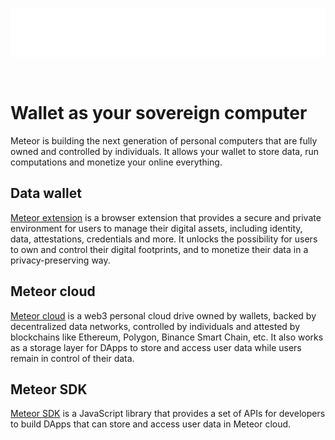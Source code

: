 <br/>
<p align="center">
<a href=" " target="_blank">
<img src="https://github.com/meteor-web3/.github/raw/main/assets/logo_white.png"  alt="Meteor logo">
</a >
</p >
<br/>

# Wallet as your sovereign computer
Meteor is building the next generation of personal computers that are fully owned and controlled by individuals.
It allows your wallet to store data, run computations and monetize your online everything.

## Data wallet

[Meteor extension](https://chrome.google.com/webstore/detail/dataverse/kcigpjcafekokoclamfendmaapcljead) is a browser extension that provides a secure and private environment for users to manage their digital assets, including identity, data, attestations, credentials and more. It unlocks the possibility for users to own and control their digital footprints, and to monetize their data in a privacy-preserving way.

## Meteor cloud

[Meteor cloud](https://meteor.computer/) is a web3 personal cloud drive owned by wallets, backed by decentralized data networks, controlled by individuals and attested by blockchains like Ethereum, Polygon, Binance Smart Chain, etc. It also works as a storage layer for DApps to store and access user data while users remain in control of their data.

## Meteor SDK

[Meteor SDK](https://github.com/meteor-web3/meteor-sdk) is a JavaScript library that provides a set of APIs for developers to build DApps that can store and access user data in Meteor cloud.
